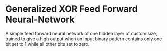 # Generalized XOR Feed Forward Neural-Network
A simple feed forward neural network of one hidden layer of custom size, trained to give a high output when an input binary pattern contains only one bit set to 1 while all other bits set to zero.
